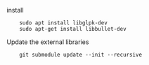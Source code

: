 
install 
```   
    sudo apt install libglpk-dev
    sudo apt-get install libbullet-dev
```

Update the external libraries
```
    git submodule update --init --recursive
```